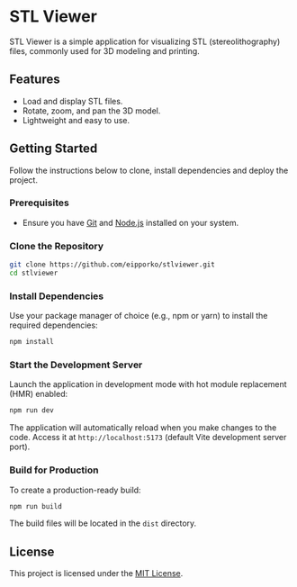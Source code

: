 # STL Viewer

STL Viewer is a simple application for visualizing STL (stereolithography) files, commonly used for 3D modeling and printing.

## Features
- Load and display STL files.
- Rotate, zoom, and pan the 3D model.
- Lightweight and easy to use.

## Getting Started

Follow the instructions below to clone, install dependencies and deploy the project.

### Prerequisites
- Ensure you have [Git](https://git-scm.com/) and [Node.js](https://nodejs.org/) installed on your system.

### Clone the Repository
```bash
git clone https://github.com/eipporko/stlviewer.git
cd stlviewer
```

### Install Dependencies
Use your package manager of choice (e.g., npm or yarn) to install the required dependencies:
```bash
npm install
```

### Start the Development Server
Launch the application in development mode with hot module replacement (HMR) enabled:
```bash
npm run dev
```
The application will automatically reload when you make changes to the code. Access it at `http://localhost:5173` (default Vite development server port).

### Build for Production
To create a production-ready build:
```bash
npm run build
```
The build files will be located in the `dist` directory.

## License
This project is licensed under the [MIT License](LICENSE).
